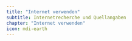 ```yaml
---
title: "Internet verwenden"
subtitle: Internetrecherche und Quellangaben
chapter: "Internet verwenden"
icon: mdi-earth
---
```




<Features />
